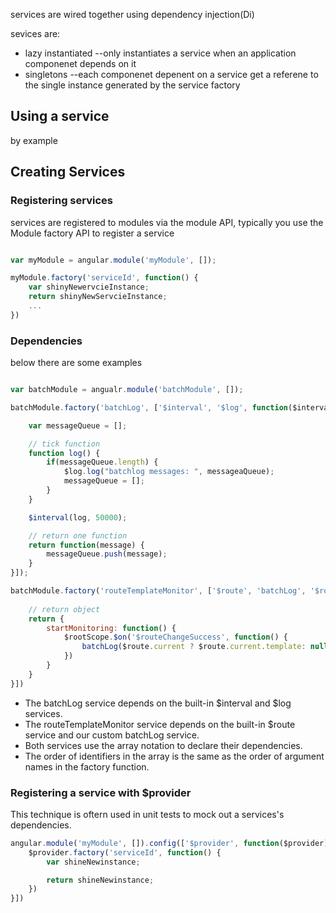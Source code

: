 
services are wired together using dependency injection(Di)

sevices are:
* lazy instantiated --only instantiates a service when an application componenet depends on it
* singletons --each componenet depenent on a service get a referene to the single instance generated by the service factory

## Using a service
by example

## Creating Services

### Registering services
services are registered to modules via the module API, typically you use the Module factory API to register a service

```js

var myModule = angular.module('myModule', []);

myModule.factory('serviceId', function() {
    var shinyNewervcieInstance;
    return shinyNewServcieInstance;
    ...
})
```

### Dependencies


below there are some examples

```js

var batchModule = angualr.module('batchModule', []);

batchModule.factory('batchLog', ['$interval', '$log', function($interval, $log) {

    var messageQueue = [];

    // tick function
    function log() {
        if(messageQueue.length) {
            $log.log("batchlog messages: ", messageaQueue);
            messageQueue = [];
        }
    }

    $interval(log, 50000);

    // return one function
    return function(message) {
        messageQueue.push(message);
    }
}]);

batchModule.factory('routeTemplateMonitor', ['$route', 'batchLog', '$rootScope', function($route, batchLog, $rootScope) {
    
    // return object
    return {
        startMonitoring: function() {
            $rootScope.$on('$routeChangeSuccess', function() {
                batchLog($route.current ? $route.current.template: null);
            })
        }
    }
}])

```

* The batchLog service depends on the built-in $interval and $log services.
* The routeTemplateMonitor service depends on the built-in $route service and our custom batchLog service.
* Both services use the array notation to declare their dependencies.
* The order of identifiers in the array is the same as the order of argument names in the factory function.


### Registering a service with $provider
This technique is oftern used in unit tests to mock out a services's dependencies.

``` js
angular.module('myModule', []).config(['$provider', function($provider) {
    $provider.factory('serviceId', function() {
        var shineNewinstance;

        return shineNewinstance;
    })
}])
```

